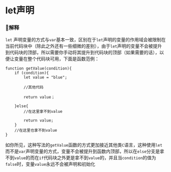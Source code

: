 # let声明

### 🎈解释

`let` 声明变量的方式与`var`基本一致，区别在于`let`声明的变量的作用域会被限制在当前代码块中（除此之外还有一些细微的差别），由于`let`声明的变量不会被提升到代码块的顶部，所以需要你手动将其提升到代码块的顶部（如果需要的话），以便让变量在整个代码块可用，下面是函数范例：

```
function getValue(condition){
    if (condition){
        let value = "blue";
        
        //其他代码
        
        return value；
        
    }else{
        //在这里拿不到value
        
        return value;
    }
    //在这里也拿不到value
}
```



如你所见，这种写法的`getValue`函数的方式更加接近其他类`C`语言，这种使用`let`而不是`var`声明变量的方式，变量不会被提升到函数内顶部，所以在`else`分支是拿不到`value`的而在`if`代码块之外更是拿不到`value`的，并且当`condition`的值为`false`时，变量`value`永远不会被声明和初始化

